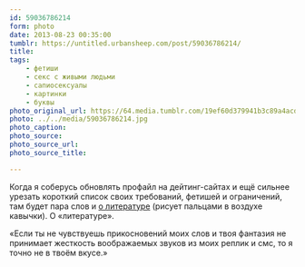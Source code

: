 ```yaml
---
id: 59036786214
form: photo
date: 2013-08-23 00:35:00
tumblr: https://untitled.urbansheep.com/post/59036786214/
title:
tags:
    - фетиши
    - секс с живыми людьми
    - сапиосексуалы
    - картинки
    - буквы
photo_original_url: https://64.media.tumblr.com/19ef60d379941b3c89a4acd785f98e0a/tumblr_mqsuz8Vb2X1s74t54o1_1280.jpg
photo: ../../media/59036786214.jpg
photo_caption:
photo_source:
photo_source_url:
photo_source_title:

---
```


<p>Когда я соберусь обновлять профайл на дейтинг-сайтах и ещё сильнее урезать короткий список своих требований, фетишей и ограничений, там будет пара слов и <a href="http://untitled.urbansheep.com/post/4532299">о литературе</a> (рисует пальцами в воздухе кавычки). О «литературе».</p>

<p>«Если ты не чувствуешь прикосновений моих слов и твоя фантазия не принимает жесткость воображаемых звуков из моих реплик и смс, то я точно не в твоём вкусе.»</p>
